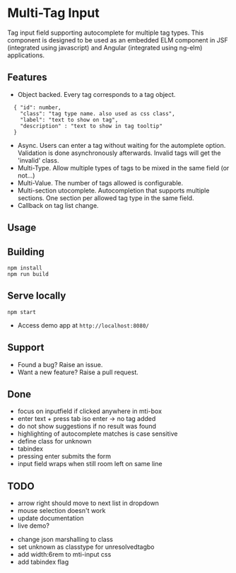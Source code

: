 # Multi-Tag Input

Tag input field supporting autocomplete for multiple tag types.
This component is designed to be used as an embedded ELM component in JSF (integrated using javascript) and Angular (integrated using ng-elm) applications.


## Features

- Object backed. Every tag corresponds to a tag object.
```
  { "id": number,
    "class": "tag type name. also used as css class",
    "label": "text to show on tag",
    "description" : "text to show in tag tooltip"
  }
```
- Async. Users can enter a tag without waiting for the automplete option. Validation is done asynchronously afterwards. Invalid tags will get the 'invalid' class. 
- Multi-Type. Allow multiple types of tags to be mixed in the same field (or not...)
- Multi-Value. The number of tags allowed is configurable.
- Multi-section utocomplete. Autocompletion that supports multiple sections. One section per allowed tag type in the same field. 
- Callback on tag list change.


## Usage



## Building

```
npm install
npm run build
```

## Serve locally

```
npm start
```
* Access demo app at `http://localhost:8080/`

## Support

- Found a bug? Raise an issue.
- Want a new feature? Raise a pull request.



## Done

- focus on inputfield if clicked anywhere in mti-box
- enter text + press tab iso enter -> no tag added
- do not show suggestions if no result was found
- highlighting of autocomplete matches is case sensitive
- define class for unknown
- tabindex
- pressing enter submits the form
- input field wraps when still room left on same line

## TODO

- arrow right should move to next list in dropdown
- mouse selection doesn't work
- update documentation
- live demo?

* change json marshalling to class
* set unknown as classtype for unresolvedtagbo
* add width:6rem to mti-input css
* add tabindex flag




